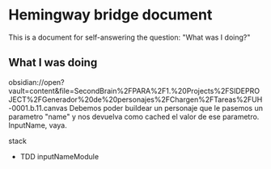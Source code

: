 # Hemingway bridge document

This is a document for self-answering the question: "What was I doing?"

## What I was doing

obsidian://open?vault=content&file=SecondBrain%2FPARA%2F1.%20Projects%2FSIDEPROJECT%2FGenerador%20de%20personajes%2FChargen%2FTareas%2FUH-0001.b.11.canvas
Debemos poder buildear un personaje que le pasemos un parametro "name" y nos devuelva como cached el valor de ese parametro. InputName, vaya.

stack
- TDD inputNameModule